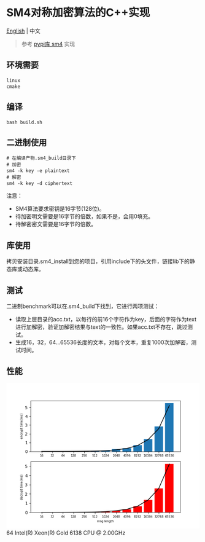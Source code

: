 # SM4对称加密算法的C++实现
[English](README_en.md) | 中文
> 参考 [pypi库 sm4](https://pypi.org/project/sm4/) 实现
## 环境需要
```
linux
cmake
```
## 编译
```
bash build.sh
```
## 二进制使用
```
# 在编译产物.sm4_build目录下
# 加密
sm4 -k key -e plaintext
# 解密
sm4 -k key -d ciphertext
```
注意：
- SM4算法要求密钥是16字节(128位)。
- 待加密明文需要是16字节的倍数，如果不是，会用0填充。  
- 待解密密文需要是16字节的倍数。
## 库使用
拷贝安装目录.sm4_install到您的项目，引用include下的头文件，链接lib下的静态库或动态库。  
## 测试
二进制benchmark可以在.sm4_build下找到，它进行两项测试：
- 读取上层目录的acc.txt，以每行的前16个字符作为key，后面的字符作为text进行加解密，验证加解密结果与text的一致性。如果acc.txt不存在，跳过测试。
- 生成16，32，64...65536长度的文本，对每个文本，重复1000次加解密，测试时间。
## 性能
![img](tools/speed.png)  
64  Intel(R) Xeon(R) Gold 6138 CPU @ 2.00GHz